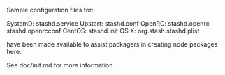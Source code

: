 Sample configuration files for:

SystemD: stashd.service
Upstart: stashd.conf
OpenRC:  stashd.openrc
         stashd.openrcconf
CentOS:  stashd.init
OS X:    org.stash.stashd.plist

have been made available to assist packagers in creating node packages here.

See doc/init.md for more information.
